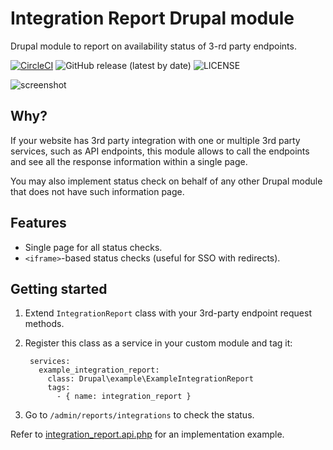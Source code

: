 # Integration Report Drupal module
Drupal module to report on availability status of 3-rd party endpoints.

[![CircleCI](https://circleci.com/gh/AlexSkrypnyk/integration_report.svg?style=shield)](https://circleci.com/gh/AlexSkrypnyk/integration_report)
![GitHub release (latest by date)](https://img.shields.io/github/v/release/AlexSkrypnyk/integration_report)
![LICENSE](https://img.shields.io/github/license/drevops/generated_content)

![screenshot](https://user-images.githubusercontent.com/378794/39668688-daf598bc-5117-11e8-9d15-5459278d164e.png)

## Why?
If your website has 3rd party integration with one or multiple 3rd party
services, such as API endpoints, this module allows to call the endpoints and
see all the response information within a single page.

You may also implement status check on behalf of any other Drupal module that
does not have such information page.

## Features
- Single page for all status checks.
- `<iframe>`-based status checks (useful for SSO with redirects).

## Getting started
1. Extend `IntegrationReport` class with your 3rd-party endpoint request
   methods.
2. Register this class as a service in your custom module and tag it:

        services:
          example_integration_report:
            class: Drupal\example\ExampleIntegrationReport
            tags:
              - { name: integration_report }

3. Go to `/admin/reports/integrations` to check the status.

Refer to [integration_report.api.php](integration_report.api.php) for an
implementation example.
